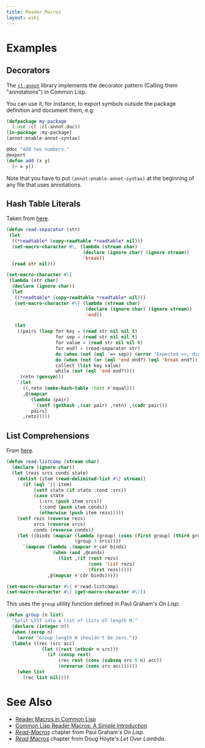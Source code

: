 ```yaml
---
title: Reader Macros
layout: wiki
---
```


# Examples

## Decorators

The [`cl-annot`](https://github.com/arielnetworks/cl-annot) library implements
the decorator pattern (Calling them "annotations") in Common Lisp.

You can use it, for instance, to export symbols outside the package definition
and document them, e.g:

~~~lisp
(defpackage my-package
  (:use :cl :cl-annot.doc))
(in-package :my-package)
(annot:enable-annot-syntax)

@doc "Add two numbers."
@export
(defun add (x y)
  (+ x y))
~~~

Note that you have to put `(annot:enable-annot-syntax)` at the beginning of any
file that uses annotations.

## Hash Table Literals

Taken from [here](http://frank.kank.net/essays/hash.html).

~~~lisp
(defun read-separator (str)
 (let
  ((*readtable* (copy-readtable *readtable* nil)))
  (set-macro-character #\, (lambda (stream char)
                            (declare (ignore char) (ignore stream))
                            'break))
  (read str nil)))

(set-macro-character #\{
 (lambda (str char)
  (declare (ignore char))
  (let
   ((*readtable* (copy-readtable *readtable* nil)))
   (set-macro-character #\} (lambda (stream char)
                             (declare (ignore char) (ignore stream))
                             'end))

   (let
    ((pairs (loop for key = (read str nil nil t)
                  for sep = (read str nil nil t)
                  for value = (read str nil nil t)
                  for end? = (read-separator str)
                  do (when (not (eql '=> sep)) (error "Expected =>, did not get"))
                  do (when (not (or (eql 'end end?) (eql 'break end?))) (error "Expected , or }"))
                  collect (list key value)
                  while (not (eql 'end end?))))
     (retn (gensym)))
    `(let
      ((,retn (make-hash-table :test #'equal)))
      ,@(mapcar
         (lambda (pair)
          `(setf (gethash ,(car pair) ,retn) ,(cadr pair)))
         pairs)
      ,retn)))))
~~~

## List Comprehensions

From [here](http://lisp-univ-etc.blogspot.com/2013/01/real-list-comprehensions-in-lisp.html).

~~~lisp
(defun read-listcomp (stream char)
  (declare (ignore char))
  (let (rezs srcs conds state)
    (dolist (item (read-delimited-list #\} stream))
      (if (eql '|| item)
          (setf state (if state :cond :src))
          (case state
            (:src (push item srcs))
            (:cond (push item conds))
            (otherwise (push item rezs)))))
    (setf rezs (reverse rezs)
          srcs (reverse srcs)
          conds (reverse conds))
    (let ((binds (mapcar (lambda (group) (cons (first group) (third group)))
                         (group 3 srcs))))
      `(mapcan (lambda ,(mapcar #'car binds)
                 (when (and ,@conds)
                   (list ,(if (rest rezs)
                              (cons 'list rezs)
                              (first rezs)))))
               ,@(mapcar #'cdr binds)))))

(set-macro-character #\{ #'read-listcomp)
(set-macro-character #\} (get-macro-character #\)))
~~~

This uses the `group` utility function defined in Paul Graham's *On Lisp*:

~~~lisp
(defun group (n list)
  "Split LIST into a list of lists of length N."
  (declare (integer n))
  (when (zerop n)
    (error "Group length N shouldn't be zero."))
  (labels ((rec (src acc)
             (let ((rest (nthcdr n src)))
               (if (consp rest)
                   (rec rest (cons (subseq src 0 n) acc))
                   (nreverse (cons src acc))))))
    (when list
      (rec list nil))))
~~~

# See Also

- [Reader Macros in Common Lisp](https://gist.github.com/chaitanyagupta/9324402)
- [Common Lisp Reader Macros: A Simple Introduction](http://dorophone.blogspot.com/2008/03/common-lisp-reader-macros-simple.html)
- [*Read-Macros*](http://dunsmor.com/lisp/onlisp/onlisp_21.html) chapter from
  Paul Graham's *On Lisp*.
- [*Read Macros*](http://letoverlambda.com/index.cl/guest/chap4.html) chapter
  from Doug Hoyte's *Let Over Lambda*.
